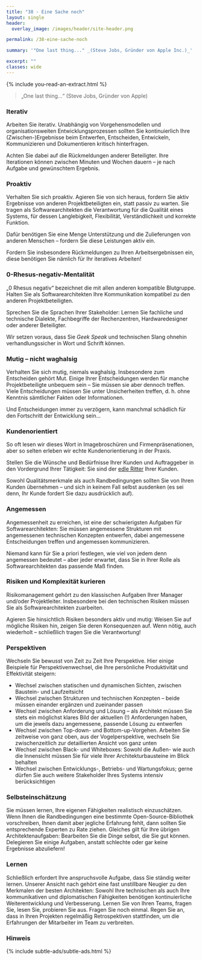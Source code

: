 ```yaml
---
title: "38 - Eine Sache noch"
layout: single
header:
  overlay_image: /images/header/site-header.png

permalink: /38-eine-sache-noch

summary: '"One last thing..." _(Steve Jobs, Gründer von Apple Inc.)_'

excerpt: ""
classes: wide
---
```

{% include you-read-an-extract.html %}


>„One last thing...“
>(Steve Jobs, Gründer von Apple)

### Iterativ
Arbeiten Sie iterativ. Unabhängig von Vorgehensmodellen und organisationsweiten Entwicklungsprozessen sollten Sie kontinuierlich Ihre (Zwischen-)Ergebnisse beim Entwerfen, Entscheiden, Entwickeln, Kommunizieren und Dokumentieren kritisch hinterfragen.

Achten Sie dabei auf die Rückmeldungen anderer Beteiligter. Ihre Iterationen können zwischen Minuten und Wochen dauern – je nach Aufgabe und gewünschtem Ergebnis.

### Proaktiv
Verhalten Sie sich proaktiv. Agieren Sie von sich heraus, fordern Sie aktiv Ergebnisse von anderen Projektbeteiligten ein, statt passiv zu warten. Sie tragen als Softwarearchitekten die Verantwortung für die Qualität eines Systems, für dessen Langlebigkeit, Flexibilität, Verständlichkeit und korrekte Funktion.

Dafür benötigen Sie eine Menge Unterstützung und die Zulieferungen von anderen Menschen – fordern Sie diese Leistungen aktiv ein.

Fordern Sie insbesondere Rückmeldungen zu Ihren Arbeitsergebnissen ein, diese benötigen Sie nämlich für Ihr iteratives Arbeiten!


### 0-Rhesus-negativ-Mentalität
„0 Rhesus negativ“ bezeichnet die mit allen anderen kompatible Blutgruppe. Halten Sie als Softwarearchitekten Ihre Kommunikation kompatibel zu den anderen Projektbeteiligten.

Sprechen Sie die Sprachen Ihrer Stakeholder: Lernen Sie fachliche und technische Dialekte, Fachbegriffe der Rechenzentren, Hardwaredesigner oder anderer Beteiligter.

Wir setzen voraus, dass Sie _Geek Speak_ und technischen Slang ohnehin verhandlungssicher in Wort und Schrift können.

### Mutig – nicht waghalsig
Verhalten Sie sich mutig, niemals waghalsig. Insbesondere zum Entscheiden gehört Mut. Einige Ihrer Entscheidungen werden für manche Projektbeteiligte unbequem sein – Sie müssen sie aber dennoch treffen. Viele Entscheidungen müssen Sie unter Unsicherheiten treffen, d. h. ohne Kenntnis sämtlicher Fakten oder Informationen.

Und Entscheidungen immer zu verzögern, kann manchmal schädlich für den Fortschritt der Entwicklung sein...

### Kundenorientiert
So oft lesen wir dieses Wort in Imagebroschüren und Firmenpräsenationen, aber so selten erleben wir echte Kundenorientierung in der Praxis.

Stellen Sie die Wünsche und Bedürfnisse Ihrer Kunden und Auftraggeber in den Vordergrund Ihrer Tätigkeit: Sie sind der [edle Ritter](/23-edler-ritter) Ihrer Kunden.

Sowohl Qualitätsmerkmale als auch Randbedingungen sollten Sie von Ihren Kunden übernehmen – und sich in keinem Fall selbst ausdenken (es sei denn, Ihr Kunde fordert Sie dazu ausdrücklich auf).

### Angemessen
Angemessenheit zu erreichen, ist eine der schwierigsten Aufgaben für Softwarearchitekten: Sie müssen angemessene Strukturen mit angemessenen technischen Konzepten entwerfen, dabei angemessene Entscheidungen treffen und angemessen kommunizieren.

Niemand kann für Sie a priori festlegen, wie viel von jedem denn angemessen bedeutet – aber jeder erwartet, dass Sie in Ihrer Rolle als Softwarearchitekten das passende Maß finden.

### Risiken und Komplexität kurieren
Risikomanagement gehört zu den klassischen Aufgaben Ihrer Manager und/oder Projektleiter. Insbesondere bei den technischen Risiken müssen Sie als Softwarearchitekten zuarbeiten.

Agieren Sie hinsichtlich Risiken besonders aktiv und mutig: Weisen Sie auf mögliche Risiken hin, zeigen Sie deren Konsequenzen auf. Wenn nötig, auch wiederholt – schließlich tragen Sie die Verantwortung!


### Perspektiven
Wechseln Sie bewusst von Zeit zu Zeit Ihre Perspektive. Hier einige Beispiele für Perspektivenwechsel, die Ihre persönliche Produktivität und Effektivität steigern:

* Wechsel zwischen statischen und dynamischen Sichten, zwischen Baustein- und Laufzeitsicht
* Wechsel zwischen Strukturen und technischen Konzepten – beide müssen einander ergänzen und zueinander passen
* Wechsel zwischen Anforderung und Lösung – als Architekt müssen Sie stets ein möglichst klares Bild der aktuellen (!) Anforderungen haben, um die jeweils dazu angemessene, passende Lösung zu entwerfen
* Wechsel zwischen Top-down- und Bottom-up-Vorgehen. Arbeiten Sie zeitweise von ganz oben, aus der Vogelperspektive, wechseln Sie zwischenzeitlich zur detaillierten Ansicht von ganz unten
* Wechsel zwischen Black- und Whiteboxes: Sowohl die Außen- wie auch die Innensicht müssen Sie für viele Ihrer Architekturbausteine im Blick behalten
* Wechsel zwischen Entwicklungs-, Betriebs- und Wartungsfokus; gerne dürfen Sie auch weitere Stakeholder Ihres Systems intensiv berücksichtigen


### Selbsteinschätzung
Sie müssen lernen, Ihre eigenen Fähigkeiten realistisch einzuschätzen. Wenn Ihnen die Randbedingungen eine bestimmte Open-Source-Bibliothek vorschreiben, Ihnen damit aber jegliche Erfahrung fehlt, dann sollten Sie entsprechende Experten zu Rate ziehen. Gleiches gilt für Ihre übrigen Architektenaufgaben: Bearbeiten Sie die Dinge selbst, die Sie gut können. Delegieren Sie einige Aufgaben, anstatt schlechte oder gar keine Ergebnisse abzuliefern!

### Lernen
Schließlich erfordert Ihre anspruchsvolle Aufgabe, dass Sie ständig weiter lernen. Unserer Ansicht nach gehört eine fast unstillbare Neugier zu den Merkmalen der besten Architekten: Sowohl Ihre technischen als auch Ihre kommunikativen und diplomatischen Fähigkeiten benötigen kontinuierliche Weiterentwicklung und Verbesserung. Lernen Sie von Ihren Teams, fragen Sie, lesen Sie, probieren Sie aus. Fragen Sie noch einmal. Regen Sie an, dass in Ihren Projekten regelmäßig Retrospektiven stattfinden, um die Erfahrungen der Mitarbeiter im Team zu verbreiten.


### Hinweis
{% include subtle-ads/subtle-ads.html %}
